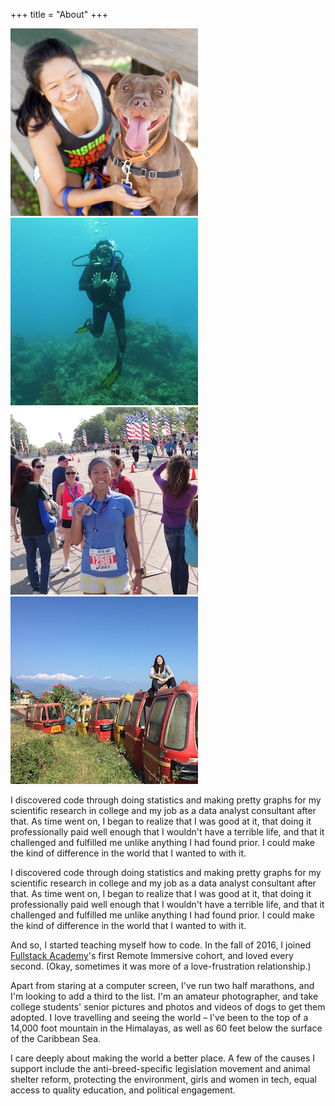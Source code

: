 +++
title = "About"
+++

<div class="container about">
  <div class="row">
    <div class="col-xs-6 col-sm-3 text-center">
      <img src="/img/about/avatar.jpg">
    </div>
    <div class="col-xs-6 col-sm-3 text-center">
      <img src="/img/about/scuba-diving.jpg">
    </div>
    <div class="col-xs-6 col-sm-3 text-center">
      <img src="/img/about/cleveland-half-marathon.jpg">
    </div>
    <div class="col-xs-6 col-sm-3 text-center">
      <img src="/img/about/darjeeling-himalayas.jpg">
    </div>
  </div>
  <p>I discovered code through doing statistics and making pretty graphs for my scientific research in college and my job as a data analyst consultant after that. As time went on, I began to realize that I was good at it, that doing it professionally paid well enough that I wouldn't have a terrible life, and that it challenged and fulfilled me unlike anything I had found prior. I could make the kind of difference in the world that I wanted to with it.</p>
  <p>I discovered code through doing statistics and making pretty graphs for my scientific research in college and my job as a data analyst consultant after that. As time went on, I began to realize that I was good at it, that doing it professionally paid well enough that I wouldn't have a terrible life, and that it challenged and fulfilled me unlike anything I had found prior. I could make the kind of difference in the world that I wanted to with it.</p>
  <p>And so, I started teaching myself how to code. In the fall of 2016, I joined <a href="https://fullstackacademy.com/">Fullstack Academy</a>'s first Remote Immersive cohort, and loved every second. (Okay, sometimes it was more of a love-frustration relationship.)</p>
  <p>Apart from staring at a computer screen, I've run two half marathons, and I'm looking to add a third to the list. I'm an amateur photographer, and take college students' senior pictures and photos and videos of dogs to get them adopted. I love travelling and seeing the world – I've been to the top of a 14,000 foot mountain in the Himalayas, as well as 60 feet below the surface of the Caribbean Sea.</p>
  <p>I care deeply about making the world a better place. A few of the causes I support include the anti-breed-specific legislation movement and animal shelter reform, protecting the environment, girls and women in tech, equal access to quality education, and political engagement.</p>
</div>
